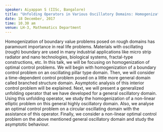 ```yaml
---
speaker: Aiyappan S (IISc, Bangalore)
title: "Unfolding Operators in Various Oscillatory Domains: Homogenization of Optimal Control Problems"
date: 18 December, 2017
time: 10.30 am
venue: LH-3, Mathematics Department
---
```


Homogenization of boundary value problems posed on rough domains has paramount importance in real life problems. Materials with oscillating (rough) boundary are used in many industrial applications like micro strip radiator
and nano technologies, biological systems, fractal-type constructions, etc. In this talk, we will be focusing on homogenization of optimal control problems. We will begin with homogenization of a boundary control problem on an
oscillating pillar type domain. Then, we will consider a time-dependent control problem posed on a little more general domain called branched structure domain. Asymptotic analysis of this interior control problem will be explained.
Next, we will present a generalized unfolding operator that we have developed for a general oscillatory domain. Using this unfolding operator, we study the homogenization of a non-linear elliptic problem on this general highly
oscillatory domain. Also, we analyse an optimal control problem on a circular oscillating domain with the assistance of this operator. Finally, we consider a non-linear optimal control problem on the above mentioned general
oscillatory domain and study the asymptotic behaviour.

